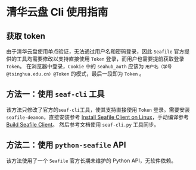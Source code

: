 # 清华云盘 Cli 使用指南

## 获取 token

由于清华云盘使用单点验证，无法通过用户名和密码登录，因此 `Seafile` 官方提供的工具均需要修改以支持直接使用 `Token` 登录，而用户也需要提前获取登录 `Token`。
在浏览器中登录，`Cookie` 中的 `seahub_auth` 应该为 `用户名（学号@tsinghua.edu.cn）@Token` 的模式，最后一段即为 `Token` 。

## 方法一：使用 `seaf-cli` 工具

该方法只修改了官方的`seaf-cli`工具，使其支持直接使用 `Token` 登录。需要安装 `seafile-deamon`，直接安装参考 [Install Seafile Client on Linux](https://help.seafile.com/syncing_client/install_linux_client/)，手动编译参考[Build Seafile Client](https://github.com/ypid/seafile-wiki/blob/master/Build-and-use-seafile-client-from-source.md)。
然后参考文档使用 `seaf-cli.py` 工具同步。

## 方法二：使用 `python-seafile` API

该方法使用了一个 `Seafile` 官方长期未维护的 Python API，无软件依赖。

